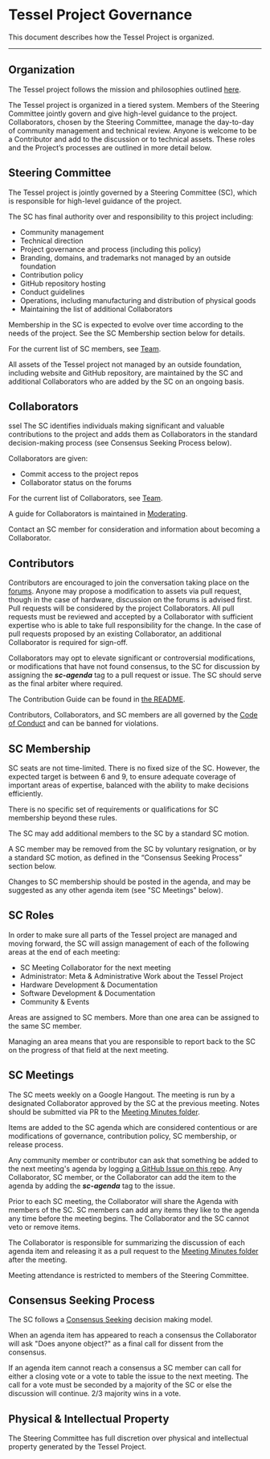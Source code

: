 # Tessel Project Governance

This document describes how the Tessel Project is organized.

---

## Organization

The Tessel project follows the mission and philosophies outlined [here](/Mission.md).

The Tessel project is organized in a tiered system. Members of the Steering Committee jointly govern and give high-level guidance to the project. Collaborators, chosen by the Steering Committee, manage the day-to-day of community management and technical review. Anyone is welcome to be a Contributor and add to the discussion or to technical assets. These roles and the Project’s processes are outlined in more detail below.

## Steering Committee

The Tessel project is jointly governed by a Steering Committee (SC), which is responsible for high-level guidance of the project.

The SC has final authority over and responsibility to this project including:

* Community management
* Technical direction
* Project governance and process (including this policy)
* Branding, domains, and trademarks not managed by an outside foundation
* Contribution policy
* GitHub repository hosting
* Conduct guidelines
* Operations, including manufacturing and distribution of physical goods
* Maintaining the list of additional Collaborators

Membership in the SC is expected to evolve over time according to the needs of the project. See the SC Membership section below for details.

For the current list of SC members, see [Team](/Team.md#Committee+Members).

All assets of the Tessel project not managed by an outside foundation, including website and GitHub repository, are maintained by the SC and additional Collaborators who are added by the SC on an ongoing basis.

## Collaborators
ssel
The SC identifies individuals making significant and valuable contributions to the project and adds them as Collaborators in the standard decision-making process (see Consensus Seeking Process below).

Collaborators are given:

* Commit access to the project repos
* Collaborator status on the forums

For the current list of Collaborators, see [Team](/Team.md#Collaborators).

A guide for Collaborators is maintained in [Moderating](/Moderating.md).

Contact an SC member for consideration and information about becoming a Collaborator.

## Contributors

Contributors are encouraged to join the conversation taking place on the [forums](//tessel.io/forums). Anyone may propose a modification to assets via pull request, though in the case of hardware, discussion on the forums is advised first. Pull requests will be considered by the project Collaborators. All pull requests must be reviewed and accepted by a Collaborator with sufficient expertise who is able to take full responsibility for the change. In the case of pull requests proposed by an existing Collaborator, an additional Collaborator is required for sign-off.

Collaborators may opt to elevate significant or controversial modifications, or modifications that have not found consensus, to the SC for discussion by assigning the ***sc-agenda*** tag to a pull request or issue. The SC should serve as the final arbiter where required.

The Contribution Guide can be found in [the README](/README.md).

Contributors, Collaborators, and SC members are all governed by the [Code of Conduct](/Conduct.md) and can be banned for violations.

## SC Membership

SC seats are not time-limited.  There is no fixed size of the SC. However, the expected target is between 6 and 9, to ensure adequate coverage of important areas of expertise, balanced with the ability to make decisions efficiently.

There is no specific set of requirements or qualifications for SC membership beyond these rules.

The SC may add additional members to the SC by a standard SC motion.

A SC member may be removed from the SC by voluntary resignation, or by a standard SC motion, as defined in the “Consensus Seeking Process” section below.

Changes to SC membership should be posted in the agenda, and may be suggested as any other agenda item (see "SC Meetings" below).

## SC Roles

In order to make sure all parts of the Tessel project are managed and moving forward, the SC will assign management of each of the following areas at the end of each meeting:

* SC Meeting Collaborator for the next meeting
* Administrator: Meta & Administrative Work about the Tessel Project
* Hardware Development & Documentation
* Software Development & Documentation
* Community & Events


Areas are assigned to SC members. More than one area can be assigned to the same SC member.

Managing an area means that you are responsible to report back to the SC on the progress of that field at the next meeting.

## SC Meetings

The SC meets weekly on a Google Hangout. The meeting is run by a designated Collaborator approved by the SC at the previous meeting. Notes should be submitted via PR to the [Meeting Minutes folder](/tree/master/Meeting%20Minutes).

Items are added to the SC agenda which are considered contentious or are modifications of governance, contribution policy, SC membership, or release process.

Any community member or contributor can ask that something be added to the next meeting's agenda by logging [a GitHub Issue on this repo](/issues). Any Collaborator, SC member, or the Collaborator can add the item to the agenda by adding the ***sc-agenda*** tag to the issue.

Prior to each SC meeting, the Collaborator will share the Agenda with members of the SC. SC members can add any items they like to the agenda any time before the meeting begins. The Collaborator and the SC cannot veto or remove items.

The Collaborator is responsible for summarizing the discussion of each agenda item and releasing it as a pull request to the [Meeting Minutes folder](/tree/master/Meeting%20Minutes) after the meeting.

Meeting attendance is restricted to members of the Steering Committee.

## Consensus Seeking Process

The SC follows a
[Consensus Seeking](http://en.wikipedia.org/wiki/Consensus-seeking_decision-making)
decision making model.

When an agenda item has appeared to reach a consensus the Collaborator will ask "Does anyone object?" as a final call for dissent from the consensus.

If an agenda item cannot reach a consensus a SC member can call for either a closing vote or a vote to table the issue to the next meeting. The call for a vote must be seconded by a majority of the SC or else the discussion will continue. 2/3 majority wins in a vote.

## Physical & Intellectual Property

The Steering Committee has full discretion over physical and intellectual property generated by the Tessel Project.
